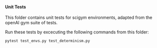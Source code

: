 #### Unit Tests

This folder contains unit tests for scigym environments, adapted from the openAI gym suite of tests.

Run these tests by excecuting the following commands from this folder:

```python
pytest test_envs.py test_determinism.py
```

